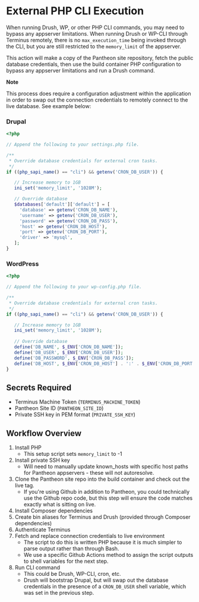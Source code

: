 # External PHP CLI Execution

When running Drush, WP, or other PHP CLI commands, you may need to bypass any appserver limitations. When running Drush or WP-CLI through Terminus remotely, there is no `max_execution_time` being invoked through the CLI, but you are still restricted to the `memory_limit` of the appserver.

This action will make a copy of the Pantheon site repository, fetch the public database credentials, then use the build container PHP configuration to bypass any appserver limitations and run a Drush command.

**Note**

This process does require a configuration adjustment within the application in order to swap out the connection credentials to remotely connect to the live database. See example below:

### Drupal
```php
<?php

// Append the following to your settings.php file.

/**
 * Override database credentials for external cron tasks.
 */
if ((php_sapi_name() == "cli") && getenv('CRON_DB_USER')) {

   // Increase memory to 1GB
   ini_set('memory_limit', '1028M');

   // Override database
   $databases['default']['default'] = [
     'database' => getenv('CRON_DB_NAME'),
     'username' => getenv('CRON_DB_USER'),
     'password' => getenv('CRON_DB_PASS'),
     'host' => getenv('CRON_DB_HOST'),
     'port' => getenv('CRON_DB_PORT'),
     'driver' => 'mysql',
   ];
}
```


### WordPress
```php
<?php

// Append the following to your wp-config.php file.

/**
 * Override database credentials for external cron tasks.
 */
if ((php_sapi_name() == "cli") && getenv('CRON_DB_USER')) {

   // Increase memory to 1GB
   ini_set('memory_limit', '1028M');
   
   // Override database
   define('DB_NAME', $_ENV['CRON_DB_NAME']);
   define('DB_USER', $_ENV['CRON_DB_USER']);
   define('DB_PASSWORD', $_ENV['CRON_DB_PASS']);
   define('DB_HOST', $_ENV['CRON_DB_HOST'] . ':' . $_ENV['CRON_DB_PORT']);
}
```

## Secrets Required

- Terminus Machine Token (`TERMINUS_MACHINE_TOKEN`)
- Pantheon Site ID (`PANTHEON_SITE_ID`)
- Private SSH key in PEM format (`PRIVATE_SSH_KEY`)

## Workflow Overview

1. Install PHP
   - This setup script sets `memory_limit` to -1
2. Install private SSH key
   - Will need to manually update known_hosts with specific host paths for Pantheon appservers - these will not autoresolve.
3. Clone the Pantheon site repo into the build container and check out the live tag.
   - If you're using Github in addition to Pantheon, you could technically use the Github repo code, but this step will ensure the code matches exactly what is sitting on live.
4. Install Composer dependencies
5. Create bin aliases for Terminus and Drush (provided through Composer dependencies)
6. Authenticate Terminus
7. Fetch and replace connection credentials to live environment
   - The script to do this is written PHP because it is much simpler to parse output rather than through Bash.
   - We use a specific Github Actions method to assign the script outputs to shell variables for the next step.
8. Run CLI command
   - This could be Drush, WP-CLI, cron, etc.
   - Drush will bootstrap Drupal, but will swap out the database credentials in the presence of a `CRON_DB_USER` shell variable, which was set in the previous step.
